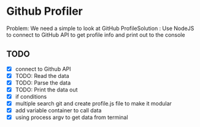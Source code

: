 # Github Profiler
Problem: We need a simple to look at GitHub ProfileSolution : Use NodeJS to connect to GitHub API to
get profile info and print out to the console


## TODO
* [x] connect to Github API
* [x] TODO: Read the data
* [x] TODO: Parse the data
* [x] TODO: Print the data out
* [x] if conditions
* [x] multiple search git and create profile.js file to make it modular
* [x] add variable container to call data
* [x] using process argv to get data from terminal
